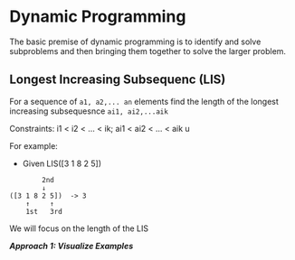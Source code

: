 # Dynamic Programming 

The basic premise of dynamic programming is to identify and solve subproblems and then bringing them together to solve the larger problem.

## Longest Increasing Subsequenc (LIS)
For a sequence of `a1, a2,... an` elements find the length of the longest increasing subsequesnce  `ai1, ai2,...aik` 

Constraints: i1 < i2 < ... < ik; ai1 < ai2 < ... < aik
u

For example:
- Given LIS([3 1 8 2 5]) 


```
        2nd
        ↓
([3 1 8 2 5])  -> 3
    ↑     ↑
    1st   3rd
```

We will focus on the length of the LIS

***Approach 1: Visualize Examples***
